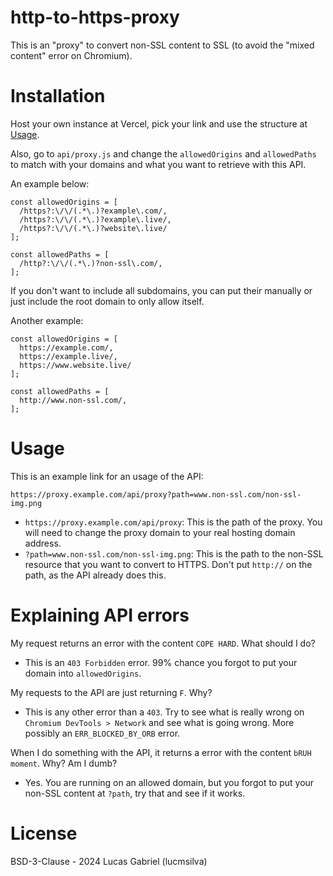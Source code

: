 # http-to-https-proxy
This is an "proxy" to convert non-SSL content to SSL (to avoid the "mixed content" error on Chromium).

# Installation
Host your own instance at Vercel, pick your link and use the structure at [Usage](#usage).

Also, go to `api/proxy.js` and change the `allowedOrigins` and `allowedPaths` to match with your domains and what you want to retrieve with this API.

An example below:
```
const allowedOrigins = [
  /https?:\/\/(.*\.)?example\.com/,
  /https?:\/\/(.*\.)?example\.live/,
  /https?:\/\/(.*\.)?website\.live/
];

const allowedPaths = [
  /http?:\/\/(.*\.)?non-ssl\.com/,
];
```

If you don't want to include all subdomains, you can put their manually or just include the root domain to only allow itself.

Another example:
```
const allowedOrigins = [
  https://example.com/,
  https://example.live/,
  https://www.website.live/
];

const allowedPaths = [
  http://www.non-ssl.com/,
];
```

# Usage
This is an example link for an usage of the API:
```
https://proxy.example.com/api/proxy?path=www.non-ssl.com/non-ssl-img.png
```

- `https://proxy.example.com/api/proxy`: This is the path of the proxy. You will need to change the proxy domain to your real hosting domain address.
- `?path=www.non-ssl.com/non-ssl-img.png`: This is the path to the non-SSL resource that you want to convert to HTTPS. Don't put `http://` on the path, as the API already does this.

# Explaining API errors
My request returns an error with the content `COPE HARD`. What should I do?
- This is an `403 Forbidden` error. 99% chance you forgot to put your domain into `allowedOrigins`.

My requests to the API are just returning `F`. Why?
- This is any other error than a `403`. Try to see what is really wrong on `Chromium DevTools > Network` and see what is going wrong. More possibly an `ERR_BLOCKED_BY_ORB` error.

When I do something with the API, it returns a error with the content `bRUH moment`. Why? Am I dumb?
- Yes. You are running on an allowed domain, but you forgot to put your non-SSL content at `?path`, try that and see if it works.

# License 
BSD-3-Clause - 2024 Lucas Gabriel (lucmsilva)
